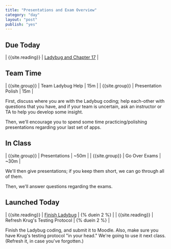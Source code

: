 ```yaml
---
title: "Presentations and Exam Overview"
category: "day"
layout: "post"
publish: "yes"
---
```


## Due Today


| {{site.reading}} | [Ladybug and Chapter 17]({{site.todo}}/ma13/) |

## Team Time

| {{site.group}} | Team Ladybug Help | 15m |
| {{site.group}} | Presentation Polish | 15m |

First, discuss where you are with the Ladybug coding; help each-other with questions that you have, and if your team is uncertain, ask an instructor or TA to help you develop some insight.

Then, we'll encourage you to spend some time practicing/polishing presentations regarding your last set of apps.

## In Class

| {{site.group}} | Presentations | ~50m |
| {{site.group}} | Go Over Exams | ~30m |

We'll then give presentations; if you keep them short, we can go through all of them.

Then, we'll answer questions regarding the exams.

## Launched Today

| {{site.reading}} | [Finish Ladybug]({{site.todo}}/ma13/) | {% duein 2 %} | 
| {{site.reading}} | Refresh Krug's Testing Protocol | {% duein 2 %} |

Finish the Ladybug coding, and submit it to Moodle. Also, make sure you have Krug's testing protocol "in your head." We're going to use it next class. (Refresh it, in case you've forgotten.)
